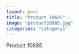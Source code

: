 ```yaml
---
layout: post
title: "Product 10685"
image: "product10685.jpg"
categories: "category1"
---
```

Product 10685
